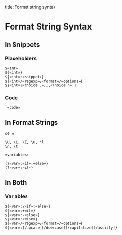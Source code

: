 title: Format string syntax

# Format String Syntax

## In Snippets

### Placeholders

	$«int»
	${«int»}
	${«int»:«snippet»}
	${«int»/«regexp»/«format»/«options»}
	${«int»|«choice 1»,…,«choice n»|}

### Code

	`«code»`

## In Format Strings

	$0-n

	\U, \L, \E, \u, \l
	\n, \t

	«variables»

	(?«var»:«if»:«else»}
	(?«var»:«if»}

## In Both

### Variables

	${«var»:?«if»:«else»}
	${«var»:+«if»}
	${«var»:-«else»}
	${«var»:«else»}
	${«var»/«regexp»/«format»/«options»}
	${«var»:[/upcase][/downcase][/capitalize][/asciify]}
